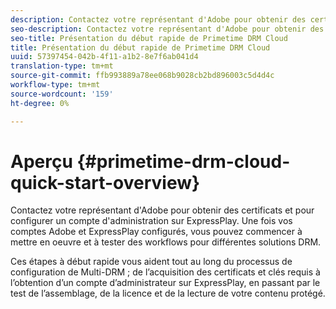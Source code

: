 ```yaml
---
description: Contactez votre représentant d'Adobe pour obtenir des certificats et pour configurer un compte d'administration sur ExpressPlay. Une fois vos comptes Adobe et ExpressPlay configurés, vous pouvez commencer à mettre en oeuvre et à tester des workflows pour différentes solutions DRM.
seo-description: Contactez votre représentant d'Adobe pour obtenir des certificats et pour configurer un compte d'administration sur ExpressPlay. Une fois vos comptes Adobe et ExpressPlay configurés, vous pouvez commencer à mettre en oeuvre et à tester des workflows pour différentes solutions DRM.
seo-title: Présentation du début rapide de Primetime DRM Cloud
title: Présentation du début rapide de Primetime DRM Cloud
uuid: 57397454-042b-4f11-a1b2-8e7f6ab041d4
translation-type: tm+mt
source-git-commit: ffb993889a78ee068b9028cb2bd896003c5d4d4c
workflow-type: tm+mt
source-wordcount: '159'
ht-degree: 0%

---
```



# Aperçu {#primetime-drm-cloud-quick-start-overview}

Contactez votre représentant d&#39;Adobe pour obtenir des certificats et pour configurer un compte d&#39;administration sur ExpressPlay. Une fois vos comptes Adobe et ExpressPlay configurés, vous pouvez commencer à mettre en oeuvre et à tester des workflows pour différentes solutions DRM.

Ces étapes à début rapide vous aident tout au long du processus de configuration de Multi-DRM ; de l’acquisition des certificats et clés requis à l’obtention d’un compte d’administrateur sur ExpressPlay, en passant par le test de l’assemblage, de la licence et de la lecture de votre contenu protégé.
